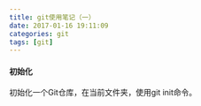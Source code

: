 ```yaml
---
title: git使用笔记（一）
date: 2017-01-16 19:11:09
categories: git
tags: [git]
---
```

#### 初始化
初始化一个Git仓库，在当前文件夹，使用git init命令。
<!--more-- >
#### 添加文件到Git仓库
添加文件到Git仓库，分两步：
1. 使用命令git add filename，注意，可反复多次使用，添加多个文件；
```
$ git add file1.txt
$ git add file2.txt file3.txt
$ git commit -m "add 3 files."
```


2. 使用命令git commit -m ''，引号内为本次提交的说明，完成。

#### 查看当前状态
1. 要随时掌握工作区的状态，使用git status命令。

2. 如果git status告诉你有文件被修改过，用git diff可以查看修改内容。**注意**，使用git diff查看修改内容是在add之前查看。

#### 版本回退
1. 首先，可以用git log查看提交的历史记录。![image](https://note.youdao.com/yws/public/resource/ffc6e672786dc95c52387c8d25d5e60e/xmlnote/E7F3D52E8A19412785294FA5A4970B76/3116)

上图可以看出，共提交过两次。在Git中，用HEAD表示当前版本，也就是最新的提交。上一个版本就是HEAD\^，上上一个版本就是HEAD\^\^，当然往上100个版本写100个\^比较容易数不过来，所以写成HEAD~100。
2. 使用git reset --hard HEAD\^命令，回退到上个版本。
3. 回退到上个版本后，又后悔了怎么办？这时我们可以通过commit id来回到你想回到的任何版本。版本号写前面六七位就可以了。如：git reset --hard e8008
4. 找不到commit id怎么办？可以使用git reflog查看你的每一次命令。![image](https://note.youdao.com/yws/public/resource/ffc6e672786dc95c52387c8d25d5e60e/xmlnote/B5C373895061401AA6087EA2DB8C7123/3153)

#### 暂存区
当我们修改或者新增文件，在git add fileName之前，通过git status查看当前的状态

![image](https://note.youdao.com/yws/public/resource/ffc6e672786dc95c52387c8d25d5e60e/xmlnote/60F9657A895C4C49AA780605C2A6C3A2/3170)

然后通过git add fileName，就可以把修改的文件或者新增的文件放到暂存区。

![image](https://note.youdao.com/yws/public/resource/ffc6e672786dc95c52387c8d25d5e60e/xmlnote/8ED49D1BCDFB4061A653F88F0297BAB8/3180)

此时，暂存区有一个修改过的文件和两个新增的文件。

由图中的提示可以看出，我们可以通过git reset HEAD fileName 来使指定文件退出暂存区。

git add命令实际上就是把要提交的所有修改放到暂存区（Stage），然后，执行git commit -m''就可以一次性把暂存区的所有修改提交到分支。
#### 撤销修改


1. 当你改乱了工作区某个文件的内容，想直接丢弃工作区的修改时，用命令git checkout -- fileName。

2. 当你不但改乱了工作区某个文件的内容，还添加到了暂存区时，想丢弃修改，分两步，第一步用命令git reset HEAD fileName，这个文件就回到了工作区，第二步按1操作。

3. 已经提交了不合适的修改到版本库时，想要撤销本次提交，参考**版本回退**，不过前提是没有推送到远程库。

#### 删除文件
##### 第一种情况
当你在本地把文件删除后，这时版本库并没有删除，此时分两种情况：
1. 删除版本库中的，git rm fileName
2. 恢复本地的，git checkout -- fileName。git checkout -- fileName其实是用版本库里的版本替换工作区的版本，无论工作区是修改还是删除，都可以“一键还原”。

注：版本库是已经提交（commit）的！
##### 第二种情况
当你直接使用git rm fileName命令删除版本库中的文件后，在提交之前，可以参考**撤销修改**部分

![image](https://note.youdao.com/yws/public/resource/ffc6e672786dc95c52387c8d25d5e60e/xmlnote/8D5137A773BE4BAD9A74AADBDDA5B2DA/3240)

#### 参考资料
[廖雪峰的官方网站](https://www.liaoxuefeng.com/wiki/0013739516305929606dd18361248578c67b8067c8c017b000)